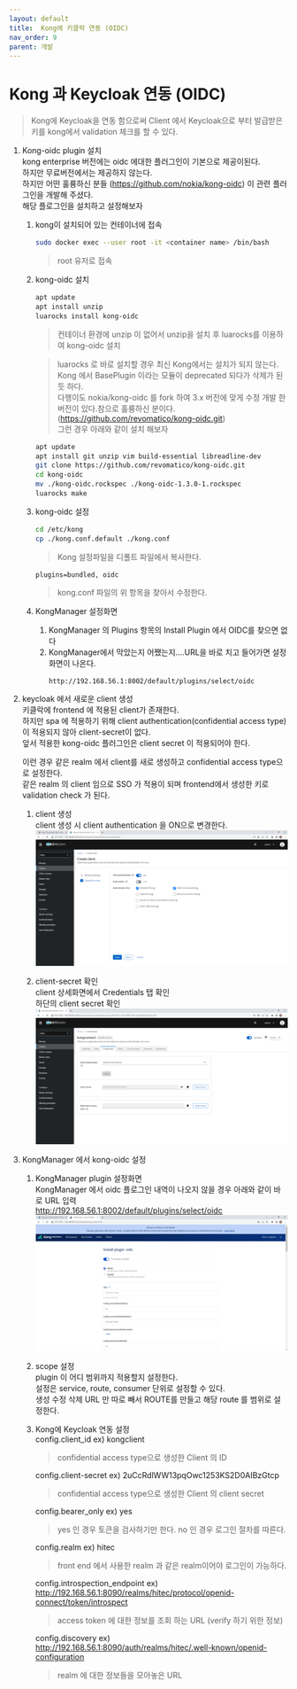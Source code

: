 ```yaml
---
layout: default
title:  Kong에 키클락 연동 (OIDC)        
nav_order: 9
parent: 개발
---
```


# Kong 과 Keycloak 연동 (OIDC)       

> Kong에 Keycloak을 연동 함으로써 Client 에서 Keycloak으로 부터 발급받은 키를 kong에서 validation 체크를 할 수 있다.    

1. Kong-oidc plugin 설치   
    kong enterprise 버전에는 oidc 에대한 플러그인이 기본으로 제공이된다.    
    하지만 무료버전에서는 제공하지 않는다.   
    하지만 어떤 훌륭하신 분들 (https://github.com/nokia/kong-oidc) 이 관련 플러그인을 개발해 주셨다.    
    해당 플로그인을 설치하고 설정해보자   
    
    1. kong이 설치되어 있는 컨테이너에 접속     
        ```sh
        sudo docker exec --user root -it <container name> /bin/bash
        ```
        > root 유저로 접속   
    2. kong-oidc 설치   
        ```sh
        apt update
        apt install unzip
        luarocks install kong-oidc
        ```
        > 컨테이너 환경에 unzip 이 없어서 unzip을 설치 후 luarocks를 이용하여 kong-oidc 설치   
           
        > luarocks 로 바로 설치할 경우 최신 Kong에서는 설치가 되지 않는다.    
        > Kong 에서 BasePlugin 이라는 모듈이 deprecated 되다가 삭제가 된 듯 하다.    
        > 다행이도 nokia/kong-oidc 를 fork 하여 3.x 버전에 맞게 수정 개발 한 버전이 있다.참으로 훌륭하신 분이다. (https://github.com/revomatico/kong-oidc.git)    
        > 그런 경우 아래와 같이 설치 해보자    

        ```sh
        apt update
        apt install git unzip vim build-essential libreadline-dev
        git clone https://github.com/revomatico/kong-oidc.git
        cd kong-oidc
        mv ./kong-oidc.rockspec ./kong-oidc-1.3.0-1.rockspec
        luarocks make
        ```

    3. kong-oidc 설정   
        ```sh
        cd /etc/kong
        cp ./kong.conf.default ./kong.conf
        ```
        > Kong 설정파일을 디폴트 파일에서 복사한다.    

        ```
        plugins=bundled, oidc
        ```
        > kong.conf 파일의 위 항목을 찾아서 수정한다.    
    
    4. KongManager 설정화면      
        1. KongManager 의 Plugins 항목의 Install Plugin 에서 OIDC를 찾으면 없다   
        2. KongManager에서 막았는지 어쨌는지....URL을 바로 치고 들어가면 설정화면이 나온다.     
            ```
            http://192.168.56.1:8002/default/plugins/select/oidc
            ```

2. keycloak 에서 새로운 client 생성   
    키클락에 frontend 에 적용된 client가 존재한다.   
    하지만 spa 에 적용하기 위해 client authentication(confidential access type) 이 적용되지 않아 client-secret이 없다.     
    앞서 적용한 kong-oidc 플러그인은 client secret 이 적용되어야 한다.    
    
    이런 경우 같은 realm 에서 client를 새로 생성하고 confidential access type으로 설정한다.    
    같은 realm 의 client 임으로 SSO 가 적용이 되며 frontend에서 생성한 키로 validation check 가 된다.    

    1. client 생성   
        client 생성 시 client authentication 을 ON으로 변경한다.    
        ![kong keycloak client](../image/Dev/keycloak-kong1.png)    

    2. client-secret 확인   
        client 상세화면에서 Credentials 탭 확인    
        하단의 client secret 확인   
        ![kong keycloak client secret](../image/Dev/keycloak-kong2.png)    


3. KongManager 에서 kong-oidc 설정   
     
    1. KongManager plugin 설정화면    
        KongManager 에서 oidc 플로그인 내역이 나오지 않을 경우 아래와 같이 바로 URL 입력   
        http://192.168.56.1:8002/default/plugins/select/oidc  
        ![kong man oidc](../image/Dev/kongman-oidc1.png)    

    2. scope 설정    
        plugin 이 어디 범위까지 적용할지 설정한다.    
        설정은 service, route, consumer 단위로 설정할 수 있다.    
        생성 수정 삭제 URL 만 따로 빼서 ROUTE를 만들고 해당 route 를 범위로 설정한다.    

    3. Kong에 Keycloak 연동 설정        
        config.client_id ex) kongclient   
        > confidential access type으로 생성한 Client 의 ID   
        
        config.client-secret ex) 2uCcRdlWW13pqOwc1253KS2D0AIBzGtcp   
        > confidential access type으로 생성한 Client 의 client secret

        config.bearer_only ex) yes   
        > yes 인 경우 토큰을 검사하기만 한다. no 인 경우 로그인 절차를 따른다. 

        config.realm ex) hitec  
        > front end 에서 사용한 realm 과 같은 realm이어야 로그인이 가능하다.     

        config.introspection_endpoint ex) http://192.168.56.1:8090/realms/hitec/protocol/openid-connect/token/introspect   
        > access token 에 대한 정보를 조회 하는 URL (verify 하기 위한 정보)   
        
        config.discovery ex) http://192.168.56.1:8090/auth/realms/hitec/.well-known/openid-configuration
        > realm 에 대한 정보들을 모아놓은 URL      
